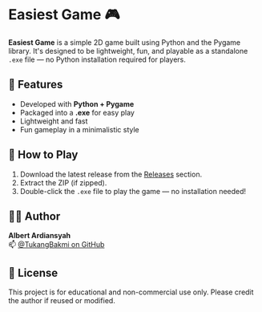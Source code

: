 # Easiest Game 🎮

**Easiest Game** is a simple 2D game built using Python and the Pygame library. It's designed to be lightweight, fun, and playable as a standalone `.exe` file — no Python installation required for players.

## 🔧 Features

- Developed with **Python + Pygame**
- Packaged into a **.exe** for easy play
- Lightweight and fast
- Fun gameplay in a minimalistic style

## 🚀 How to Play

1. Download the latest release from the [Releases](https://github.com/TukangBakmi/Easiest-Game/releases) section.
2. Extract the ZIP (if zipped).
3. Double-click the `.exe` file to play the game — no installation needed!

## 🙋‍♂️ Author

**Albert Ardiansyah**  
📫 [@TukangBakmi on GitHub](https://github.com/TukangBakmi)

## 📃 License

This project is for educational and non-commercial use only. Please credit the author if reused or modified.
